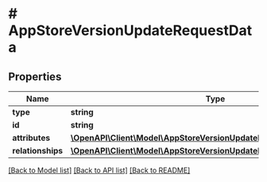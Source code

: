 # # AppStoreVersionUpdateRequestData

## Properties

Name | Type | Description | Notes
------------ | ------------- | ------------- | -------------
**type** | **string** |  | 
**id** | **string** |  | 
**attributes** | [**\OpenAPI\Client\Model\AppStoreVersionUpdateRequestDataAttributes**](AppStoreVersionUpdateRequestDataAttributes.md) |  | [optional] 
**relationships** | [**\OpenAPI\Client\Model\AppStoreVersionUpdateRequestDataRelationships**](AppStoreVersionUpdateRequestDataRelationships.md) |  | [optional] 

[[Back to Model list]](../../README.md#documentation-for-models) [[Back to API list]](../../README.md#documentation-for-api-endpoints) [[Back to README]](../../README.md)


